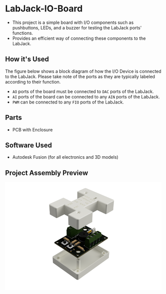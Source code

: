 # LabJack-IO-Board
- This project is a simple board with I/O components such as pushbuttons, LEDs, and a buzzer for testing the LabJack ports' functions.
- Provides an efficient way of connecting these components to the LabJack.
## How it's Used
The figure below shows a block diagram of how the I/O Device is connected to the LabJack. Please take note of the ports as they are typically labeled according to their function.
- `AO` ports of the board must be connected to `DAC` ports of the LabJack.
- `AI` ports of the board can be connected to any `AIN` ports of the LabJack.
- `PWM` can be connected to any `FIO` ports of the LabJack.
## Parts
- PCB with Enclosure
## Software Used
- Autodesk Fusion (for all electronics and 3D models)
## Project Assembly Preview
![Image of a rendered electronics board project](https://github.com/gabbycaya/LabJack-IO-Board/blob/b1163d5f94af8b46706b00f32e8de8160567b23e/Images/Rendered_Final_Assembly.png)
